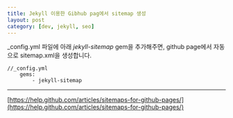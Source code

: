 ```yaml
---
title: Jekyll 이용한 Gibhub pag에서 sitemap 생성
layout: post
category: [dev, jekyll, seo]
--- 
```


_config.yml 파일에 아래 *jekyll-sitemap* gem을 추가해주면, github page에서 자동으로 sitemap.xml을 생성합니다.

    //_config.yml
        gems:
            - jekyll-sitemap


----

[https://help.github.com/articles/sitemaps-for-github-pages/](https://help.github.com/articles/sitemaps-for-github-pages/)